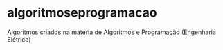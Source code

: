 # algoritmoseprogramacao
Algoritmos criados na matéria de Algoritmos e Programação (Engenharia Elétrica)
